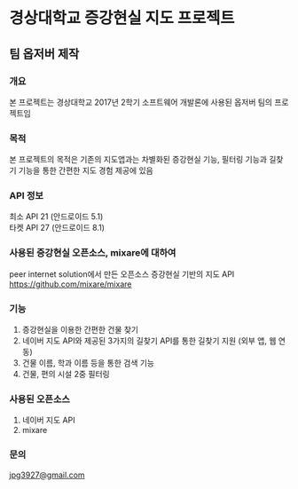 경상대학교 증강현실 지도 프로젝트
=============
## 팀 옵저버 제작


### 개요
본 프로젝트는 경상대학교 2017년 2학기 소프트웨어 개발론에 사용된 옵저버 팀의 프로젝트임



### 목적
본 프로젝트의 목적은 기존의 지도앱과는 차별화된 증강현실 기능, 필터링 기능과 길찾기 기능을 통한 간편한
지도 경험 제공에 있음



### API 정보
최소 API 21 (안드로이드 5.1)<br/>
타켓 API 27 (안드로이드 8.1)



### 사용된 증강현실 오픈소스, mixare에 대하여
peer internet solution에서 만든 오픈소스 증강현실 기반의 지도 API<br/>
 <https://github.com/mixare/mixare>



### 기능
1. 증강현실을 이용한 간편한 건물 찾기
2. 네이버 지도 API와 제공된 3가지의 길찾기 API를 통한 길찾기 지원 (외부 앱, 웹 연동)
3. 건물 이름, 학과 이름 등을 통한 검색 기능 
4. 건물, 편의 시설 2중 필터링



### 사용된 오픈소스
1. 네이버 지도 API
2. mixare


### 문의
<jpg3927@gmail.com>


